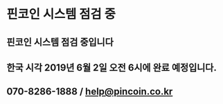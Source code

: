 # 핀코인 시스템 점검 중

## 핀코인 시스템 점검 중입니다

## 한국 시각 2019년 6월 2일 오전 6시에 완료 예정입니다.

## 070-8286-1888 / help@pincoin.co.kr
